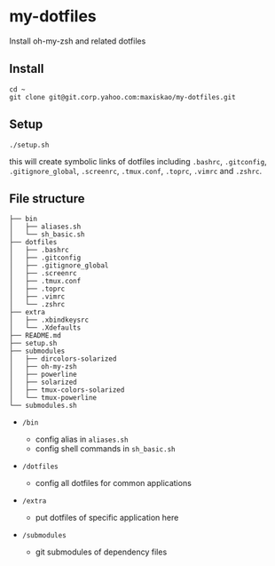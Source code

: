 my-dotfiles
===========

Install oh-my-zsh and related dotfiles


## Install

```
cd ~
git clone git@git.corp.yahoo.com:maxiskao/my-dotfiles.git
```

## Setup

```
./setup.sh
```

this will create symbolic links of dotfiles including `.bashrc`, `.gitconfig`, `.gitignore_global`, `.screenrc`, `.tmux.conf`, `.toprc`, `.vimrc` and `.zshrc`.


## File structure

```
├── bin
│   ├── aliases.sh
│   └── sh_basic.sh
├── dotfiles
│   ├── .bashrc
│   ├── .gitconfig
│   ├── .gitignore_global
│   ├── .screenrc
│   ├── .tmux.conf
│   ├── .toprc
│   ├── .vimrc
│   └── .zshrc
├── extra
│   ├── .xbindkeysrc
│   └── .Xdefaults
├── README.md
├── setup.sh
├── submodules
│   ├── dircolors-solarized
│   ├── oh-my-zsh
│   ├── powerline
│   ├── solarized
│   ├── tmux-colors-solarized
│   └── tmux-powerline
└── submodules.sh
```

- `/bin`
    - config alias in `aliases.sh`
    - config shell commands in `sh_basic.sh`
- `/dotfiles`
    - config all dotfiles for common applications
    
- `/extra`
    - put dotfiles of specific application here
    
- `/submodules`
    - git submodules of dependency files
    
    
    
